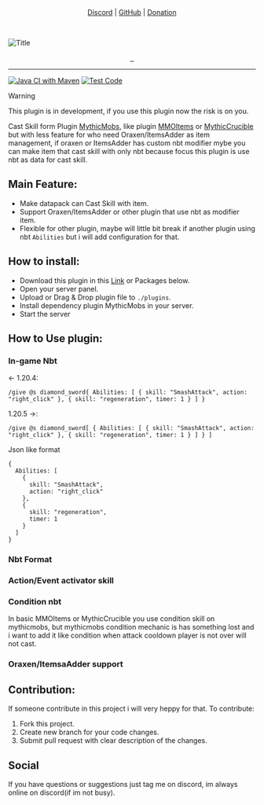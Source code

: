 <div align="center">
	<a href="https://www.example.com">Discord</a> |
	<a href="https://www.example.com">GitHub</a> |
	<a href="https://www.example.com">Donation</a>
	<p>&nbsp;</p>
</div>

![Title](https://cdn.modrinth.com/data/cached_images/271c6f9e6fc2b79c986d4c35659e59c23a3d0ab3.png)

<div align="center">
	<a href="">
		<img alt="" src=https://img.shields.io/badge/builtbybit-%232D87C3?style=for-the-badge&logo=builtbybit&logoColor=white>
	</a>
	<a href="">
		<img alt="" src=https://img.shields.io/badge/SpigotMC-%23ED8106?style=for-the-badge&logo=spigotmc&logoColor=white>
	</a>
	<a href="">
		<img alt="" src=https://img.shields.io/badge/Modrinth-%2300AF5C?style=for-the-badge&logo=modrinth&logoColor=white>
	</a>
</div>

---

[![Java CI with Maven](https://github.com/Phanisment/Item-Nbt-Skill-Cast/actions/workflows/maven.yml/badge.svg)](https://github.com/Phanisment/Item-Nbt-Skill-Cast/actions/workflows/maven.yml) [![Test Code](https://github.com/Phanisment/Item-Nbt-Skill-Cast/actions/workflows/test.yml/badge.svg)](https://github.com/Phanisment/Item-Nbt-Skill-Cast/actions/workflows/test.yml)

> [!warning]
> This plugin is in development, if you use this plugin now the risk is on you.

Cast Skill form Plugin [MythicMobs](https://www.example.com), like plugin [MMOItems](https://www.example.com) or [MythicCrucible](https://www.example.com) but with less feature for who need Oraxen/ItemsAdder as item management, if oraxen or ItemsAdder has custom nbt modifier mybe you can make item that cast skill with only nbt because focus this plugin is use nbt as data for cast skill.


## Main Feature:
- Make datapack can Cast Skill with item.
- Support Oraxen/ItemsAdder or other plugin that use nbt as modifier item.
- Flexible for other plugin, maybe will little bit break if another plugin using nbt `Abilities` but i will add configuration for that.

## How to install:
- Download this plugin in this [Link](https://www.example.com) or Packages below.
- Open your server panel.
- Upload or Drag & Drop plugin file to `./plugins`.
- Install dependency plugin MythicMobs in your server.
- Start the server

## How to Use plugin:
### In-game Nbt

← 1.20.4:
```
/give @s diamond_sword{ Abilities: [ { skill: "SmashAttack", action: "right_click" }, { skill: "regeneration", timer: 1 } ] }
```

1.20.5 →:
```
/give @s diamond_sword[ { Abilities: [ { skill: "SmashAttack", action: "right_click" }, { skill: "regeneration", timer: 1 } ] } ]
```

Json like format
```
{
  Abilities: [
    {
      skill: "SmashAttack",
      action: "right_click"
    },
    {
      skill: "regeneration",
      timer: 1
    }
  ]
}
```

### Nbt Format

### Action/Event activator skill

### Condition nbt
In basic MMOItems or MythicCrucible you use condition skill on mythicmobs, but mythicmobs condition mechanic is has something lost and i want to add it like condition when attack cooldown player is not over will not cast.


### Oraxen/ItemsaAdder support

## Contribution:
If someone contribute in this project i will very heppy for that. To contribute:
1. Fork this project.
2. Create new branch for your code changes.
3. Submit pull request with clear description of the changes.

## Social
If you have questions or suggestions just tag me on discord, im always online on discord(if im not busy).